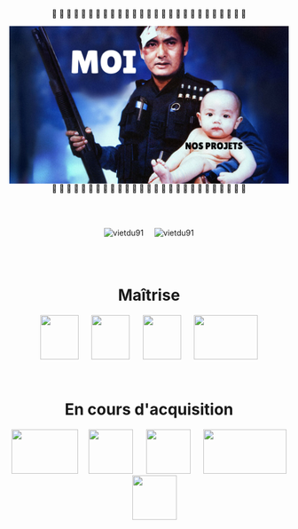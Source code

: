 <p align="center">🚨 🚨 🚨 🚨 🚨 🚨 🚨 🚨 🚨 🚨 🚨 🚨 🚨 🚨 🚨 🚨 🚨 🚨 🚨 🚨 🚨 🚨 🚨 🚨 🚨 🚨 🚨</p>  
  <img src="HardBoiled_Baby-0-1280-0-720-crop-fill.png"
     alt="badass"
     style="float: left; margin-right: 10px;" />
  
<p align="center">🚨 🚨 🚨 🚨 🚨 🚨 🚨 🚨 🚨 🚨 🚨 🚨 🚨 🚨 🚨 🚨 🚨 🚨 🚨 🚨 🚨 🚨 🚨 🚨 🚨 🚨 🚨</p>  
<br>
<br>
  <p align="center">
     <img align="center" src="https://github-readme-stats.vercel.app/api?username=vietdu91&show_icons=true&locale=fr&theme=gruvbox_light&hide_border=true" alt="vietdu91" />
    &nbsp;&nbsp;&nbsp;
    <img align="center" src="https://github-readme-stats.vercel.app/api/top-langs?username=vietdu91&show_icons=true&locale=fr&layout=compact&theme=synthwave&hide_border=true" alt="vietdu91" />
  </p>
<br>
<br>
<h1 align="center">Maîtrise</h1>
<p align="center">
  <img src="https://upload.wikimedia.org/wikipedia/commons/thumb/1/19/C_Logo.png/640px-C_Logo.png" width="68.96" height="80" />
  &nbsp;&nbsp;&nbsp;&nbsp;
  <img src="https://user-images.githubusercontent.com/78547273/216664858-753f48b2-dc3a-4f89-bd9d-beb02f6f0d80.png" width="68.96" height="80" />
  &nbsp;&nbsp;&nbsp;&nbsp;
  <img src="https://www.devopsschool.com/trainer/assets/images/makefiles-logo.png" width="68.96" height="80" />
  &nbsp;&nbsp;&nbsp;&nbsp;
  <a href="https://www.youtube.com/watch?v=w2drHZXBhS0">
    <img src="https://upload.wikimedia.org/wikipedia/commons/thumb/f/f8/Confit_byaldi_2.jpg/640px-Confit_byaldi_2.jpg" width="115" height="80" />
  </a>
</p>
<br>
<h1 align="center">En cours d'acquisition</h1>
<p align="center">
  <img src="https://www.docker.com/wp-content/uploads/2022/03/Moby-logo.png" width="120" height="80" />
  &nbsp;&nbsp;&nbsp;
  <img src="https://upload.wikimedia.org/wikipedia/commons/thumb/6/62/CSS3_logo.svg/640px-CSS3_logo.svg.png" width="80" height="80" />
  &nbsp;&nbsp;&nbsp;&nbsp;
  <img src="https://upload.wikimedia.org/wikipedia/commons/thumb/3/3b/Javascript_Logo.png/640px-Javascript_Logo.png" width="80" height="80" />
  &nbsp;&nbsp;&nbsp;&nbsp;
  <img src="https://upload.wikimedia.org/wikipedia/commons/thumb/2/27/PHP-logo.svg/640px-PHP-logo.svg.png" width="150" height="80" />
  &nbsp;&nbsp;&nbsp;&nbsp;
  <img src="https://user-images.githubusercontent.com/78547273/216676998-6ccf4b80-39c4-48c0-89f6-c12e1a30966f.png" width="80" height="80" />
</p>

